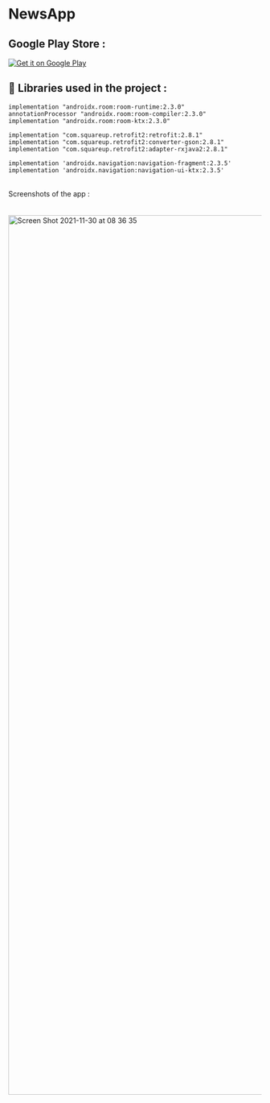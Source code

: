 # NewsApp

## Google Play Store :

[![Get it on Google Play](https://play.google.com/intl/en_us/badges/images/badge_new.png)](https://play.google.com/store/apps/details?id=com.nisaefendioglu.newsapp.dev)

## 🔨   Libraries used in the project :
```
implementation "androidx.room:room-runtime:2.3.0"
annotationProcessor "androidx.room:room-compiler:2.3.0"
implementation "androidx.room:room-ktx:2.3.0"

implementation "com.squareup.retrofit2:retrofit:2.8.1"
implementation "com.squareup.retrofit2:converter-gson:2.8.1"
implementation "com.squareup.retrofit2:adapter-rxjava2:2.8.1"

implementation 'androidx.navigation:navigation-fragment:2.3.5'
implementation 'androidx.navigation:navigation-ui-ktx:2.3.5'
```

<br>
Screenshots of the app :
<br><br><br>
<img width="1748" alt="Screen Shot 2021-11-30 at 08 36 35" src="https://user-images.githubusercontent.com/48391281/143992697-9b144eff-4db3-4399-9746-478e6c732bae.png">
